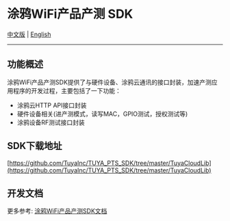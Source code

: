 # 涂鸦WiFi产品产测 SDK

[中文版](https://github.com/TuyaInc/TUYA_PTS_SDK/tree/master/WiFi/README_zh.md) | [English](https://github.com/TuyaInc/TUYA_PTS_SDK/tree/master/WiFi/README.md)

------

## 功能概述

涂鸦WiFi产品产测SDK提供了与硬件设备、涂鸦云通讯的接口封装，加速产测应用程序的开发过程，主要包括了一下功能： 

- 涂鸦云HTTP API接口封装
- 硬件设备相关(进产测模式，读写MAC，GPIO测试，授权测试等)
- 涂鸦设备RF测试接口封装

## SDK下载地址

[https://github.com/TuyaInc/TUYA_PTS_SDK/tree/master/TuyaCloudLib](https://github.com/TuyaInc/TUYA_PTS_SDK/tree/master/TuyaCloudLib)

## 开发文档

更多参考: [涂鸦WiFi产品产测SDK文档](<https://developer.tuya.com/cn/docs/iot/smart-production/production-test-solution/presentations/wifi-device-authorize-instruction?id=K9fz8sj0j88ki>)

